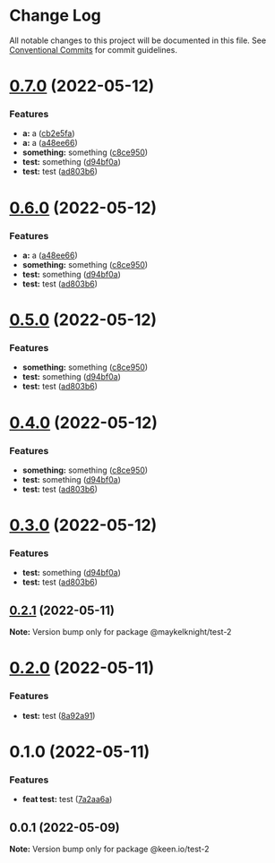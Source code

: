 # Change Log

All notable changes to this project will be documented in this file.
See [Conventional Commits](https://conventionalcommits.org) for commit guidelines.

# [0.7.0](https://github.com/mczapkowicz/lerna-test/compare/@maykelknight/test-2@0.2.1...@maykelknight/test-2@0.7.0) (2022-05-12)


### Features

* **a:** a ([cb2e5fa](https://github.com/mczapkowicz/lerna-test/commit/cb2e5fafdd274bb821508c8d28a800ce3eb69635))
* **a:** a ([a48ee66](https://github.com/mczapkowicz/lerna-test/commit/a48ee66852766b95d4b50c177cdbb29c48e98568))
* **something:** something ([c8ce950](https://github.com/mczapkowicz/lerna-test/commit/c8ce9503eb9603974ae51ea03c9911dae8ae8d88))
* **test:** something ([d94bf0a](https://github.com/mczapkowicz/lerna-test/commit/d94bf0aaf07d857c84f331bb932460d6ec03847a))
* **test:** test ([ad803b6](https://github.com/mczapkowicz/lerna-test/commit/ad803b62f65b54f89d6105567b0747e3a7aaf044))





# [0.6.0](https://github.com/mczapkowicz/lerna-test/compare/@maykelknight/test-2@0.2.1...@maykelknight/test-2@0.6.0) (2022-05-12)


### Features

* **a:** a ([a48ee66](https://github.com/mczapkowicz/lerna-test/commit/a48ee66852766b95d4b50c177cdbb29c48e98568))
* **something:** something ([c8ce950](https://github.com/mczapkowicz/lerna-test/commit/c8ce9503eb9603974ae51ea03c9911dae8ae8d88))
* **test:** something ([d94bf0a](https://github.com/mczapkowicz/lerna-test/commit/d94bf0aaf07d857c84f331bb932460d6ec03847a))
* **test:** test ([ad803b6](https://github.com/mczapkowicz/lerna-test/commit/ad803b62f65b54f89d6105567b0747e3a7aaf044))





# [0.5.0](https://github.com/mczapkowicz/lerna-test/compare/@maykelknight/test-2@0.2.1...@maykelknight/test-2@0.5.0) (2022-05-12)


### Features

* **something:** something ([c8ce950](https://github.com/mczapkowicz/lerna-test/commit/c8ce9503eb9603974ae51ea03c9911dae8ae8d88))
* **test:** something ([d94bf0a](https://github.com/mczapkowicz/lerna-test/commit/d94bf0aaf07d857c84f331bb932460d6ec03847a))
* **test:** test ([ad803b6](https://github.com/mczapkowicz/lerna-test/commit/ad803b62f65b54f89d6105567b0747e3a7aaf044))





# [0.4.0](https://github.com/mczapkowicz/lerna-test/compare/@maykelknight/test-2@0.2.1...@maykelknight/test-2@0.4.0) (2022-05-12)


### Features

* **something:** something ([c8ce950](https://github.com/mczapkowicz/lerna-test/commit/c8ce9503eb9603974ae51ea03c9911dae8ae8d88))
* **test:** something ([d94bf0a](https://github.com/mczapkowicz/lerna-test/commit/d94bf0aaf07d857c84f331bb932460d6ec03847a))
* **test:** test ([ad803b6](https://github.com/mczapkowicz/lerna-test/commit/ad803b62f65b54f89d6105567b0747e3a7aaf044))





# [0.3.0](https://github.com/mczapkowicz/lerna-test/compare/@maykelknight/test-2@0.2.1...@maykelknight/test-2@0.3.0) (2022-05-12)


### Features

* **test:** something ([d94bf0a](https://github.com/mczapkowicz/lerna-test/commit/d94bf0aaf07d857c84f331bb932460d6ec03847a))
* **test:** test ([ad803b6](https://github.com/mczapkowicz/lerna-test/commit/ad803b62f65b54f89d6105567b0747e3a7aaf044))





## [0.2.1](https://github.com/mczapkowicz/lerna-test/compare/@maykelknight/test-2@0.2.0...@maykelknight/test-2@0.2.1) (2022-05-11)

**Note:** Version bump only for package @maykelknight/test-2





# [0.2.0](https://github.com/mczapkowicz/lerna-test/compare/@maykelknight/test-2@0.1.0...@maykelknight/test-2@0.2.0) (2022-05-11)


### Features

* **test:** test ([8a92a91](https://github.com/mczapkowicz/lerna-test/commit/8a92a91fadeef74668b4787e950db78d527a17ef))





# 0.1.0 (2022-05-11)


### Features

* **feat test:** test ([7a2aa6a](https://github.com/mczapkowicz/lerna-test/commit/7a2aa6a3da6f159ebb54df4fcfb9fbd933d09c2b))





## 0.0.1 (2022-05-09)

**Note:** Version bump only for package @keen.io/test-2
